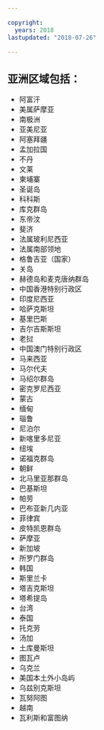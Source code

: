 ```yaml
---

copyright:
  years: 2018
lastupdated: "2018-07-26"

---
```



## 亚洲区域包括：

* 阿富汗
* 美属萨摩亚
* 南极洲
* 亚美尼亚
* 阿塞拜疆
* 孟加拉国
* 不丹
* 文莱
* 柬埔寨
* 圣诞岛
* 科科斯
* 库克群岛
* 东帝汶
* 斐济
* 法属玻利尼西亚
* 法属南部领地
* 格鲁吉亚（国家）
* 关岛
* 赫德岛和麦克唐纳群岛
* 中国香港特别行政区
* 印度尼西亚
* 哈萨克斯坦
* 基里巴斯
* 吉尔吉斯斯坦
* 老挝
* 中国澳门特别行政区
* 马来西亚
* 马尔代夫
* 马绍尔群岛
* 密克罗尼西亚
* 蒙古
* 缅甸
* 瑙鲁
* 尼泊尔
* 新喀里多尼亚
* 纽埃
* 诺福克群岛
* 朝鲜
* 北马里亚那群岛
* 巴基斯坦
* 帕劳
* 巴布亚新几内亚
* 菲律宾
* 皮特凯恩群岛
* 萨摩亚
* 新加坡
* 所罗门群岛
* 韩国
* 斯里兰卡
* 塔吉克斯坦
* 塔希提岛
* 台湾
* 泰国
* 托克劳
* 汤加
* 土库曼斯坦
* 图瓦卢
* 乌克兰
* 美国本土外小岛屿
* 乌兹别克斯坦
* 瓦努阿图
* 越南
* 瓦利斯和富图纳
